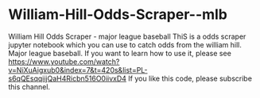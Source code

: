# William-Hill-Odds-Scraper--mlb
William Hill Odds Scraper - major league baseball
ThiS is a odds scraper jupyter notebook which you can use to catch odds from the william hill. Major league baseball.
If you want to learn how to use it, please see https://www.youtube.com/watch?v=NiXuAigxub0&index=7&t=420s&list=PL-s6qQEsqqiijQaH4Ricbn516O0iivxD4
If you like this code, please subscribe this channel.
